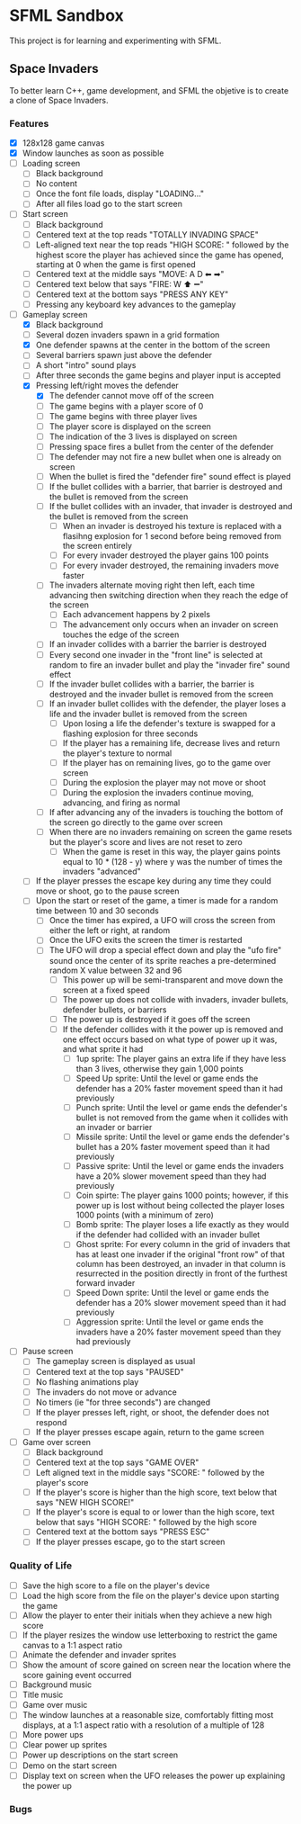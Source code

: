 # SFML Sandbox
This project is for learning and experimenting with SFML.

## Space Invaders
To better learn C++, game development, and SFML the objetive is to create a clone of Space Invaders.

### Features
- [x] 128x128 game canvas
- [x] Window launches as soon as possible
- [ ] Loading screen
  - [ ] Black background
  - [ ] No content
  - [ ] Once the font file loads, display "LOADING..."
  - [ ] After all files load go to the start screen
- [ ] Start screen
  - [ ] Black background
  - [ ] Centered text at the top reads "TOTALLY INVADING SPACE"
  - [ ] Left-aligned text near the top reads "HIGH SCORE: " followed by the highest score the player has achieved since the game has opened, starting at 0 when the game is first opened
  - [ ] Centered text at the middle says "MOVE: A D ⬅ ➡"
  - [ ] Centered text below that says "FIRE: W ⬆ ➖"
  - [ ] Centered text at the bottom says "PRESS ANY KEY"
  - [ ] Pressing any keyboard key advances to the gameplay
- [ ] Gameplay screen
  - [x] Black background
  - [ ] Several dozen invaders spawn in a grid formation
  - [x] One defender spawns at the center in the bottom of the screen
  - [ ] Several barriers spawn just above the defender
  - [ ] A short "intro" sound plays
  - [ ] After three seconds the game begins and player input is accepted
  - [x] Pressing left/right moves the defender
    - [x] The defender cannot move off of the screen
    - [ ] The game begins with a player score of 0
    - [ ] The game begins with three player lives
    - [ ] The player score is displayed on the screen
    - [ ] The indication of the 3 lives is displayed on screen
    - [ ] Pressing space fires a bullet from the center of the defender
    - [ ] The defender may not fire a new bullet when one is already on screen
    - [ ] When the bullet is fired the "defender fire" sound effect is played
    - [ ] If the bullet collides with a barrier, that barrier is destroyed and the bullet is removed from the screen
    - [ ] If the bullet collides with an invader, that invader is destroyed and the bullet is removed from the screen
      - [ ] When an invader is destroyed his texture is replaced with a flasihng explosion for 1 second before being removed from the screen entirely
      - [ ] For every invader destroyed the player gains 100 points
      - [ ] For every invader destroyed, the remaining invaders move faster
    - [ ] The invaders alternate moving right then left, each time advancing then switching direction when they reach the edge of the screen
      - [ ] Each advancement happens by 2 pixels
      - [ ] The advancement only occurs when an invader on screen touches the edge of the screen
    - [ ] If an invader collides with a barrier the barrier is destroyed
    - [ ] Every second one invader in the "front line" is selected at random to fire an invader bullet and play the "invader fire" sound effect
    - [ ] If the invader bullet collides with a barrier, the barrier is destroyed and the invader bullet is removed from the screen
    - [ ] If an invader bullet collides with the defender, the player loses a life and the invader bullet is removed from the screen
      - [ ] Upon losing a life the defender's texture is swapped for a flashing explosion for three seconds
      - [ ] If the player has a remaining life, decrease lives and return the player's texture to normal
      - [ ] If the player has on remaining lives, go to the game over screen
      - [ ] During the explosion the player may not move or shoot
      - [ ] During the explosion the invaders continue moving, advancing, and firing as normal
    - [ ] If after advancing any of the invaders is touching the bottom of the screen go directly to the game over screen
    - [ ] When there are no invaders remaining on screen the game resets but the player's score and lives are not reset to zero
      - [ ] When the game is reset in this way, the player gains points equal to 10 * (128 - y) where y was the number of times the invaders "advanced"
  - [ ] If the player presses the escape key during any time they could move or shoot, go to the pause screen
  - [ ] Upon the start or reset of the game, a timer is made for a random time between 10 and 30 seconds
    - [ ] Once the timer has expired, a UFO will cross the screen from either the left or right, at random
    - [ ] Once the UFO exits the screen the timer is restarted
    - [ ] The UFO will drop a special effect down and play the "ufo fire" sound once the center of its sprite reaches a pre-determined random X value between 32 and 96
      - [ ] This power up will be semi-transparent and move down the screen at a fixed speed
      - [ ] The power up does not collide with invaders, invader bullets, defender bullets, or barriers
      - [ ] The power up is destroyed if it goes off the screen
      - [ ] If the defender collides with it the power up is removed and one effect occurs based on what type of power up it was, and what sprite it had
        - [ ] 1up sprite: The player gains an extra life if they have less than 3 lives, otherwise they gain 1,000 points
        - [ ] Speed Up sprite: Until the level or game ends the defender has a 20% faster movement speed than it had previously
        - [ ] Punch sprite: Until the level or game ends the defender's bullet is not removed from the game when it collides with an invader or barrier
        - [ ] Missile sprite: Until the level or game ends the defender's bullet has a 20% faster movement speed than it had previously
        - [ ] Passive sprite: Until the level or game ends the invaders have a 20% slower movement speed than they had previously
        - [ ] Coin spirte: The player gains 1000 points; however, if this power up is lost without being collected the player loses 1000 points (with a minimum of zero)
        - [ ] Bomb sprite: The player loses a life exactly as they would if the defender had collided with an invader bullet
        - [ ] Ghost sprite: For every column in the grid of invaders that has at least one invader if the original "front row" of that column has been destroyed, an invader in that column is resurrected in the position directly in front of the furthest forward invader
        - [ ] Speed Down sprite: Until the level or game ends the defender has a 20% slower movement speed than it had previously
        - [ ] Aggression sprite: Until the level or game ends the invaders have a 20% faster movement speed than they had previously
- [ ] Pause screen
  - [ ] The gameplay screen is displayed as usual
  - [ ] Centered text at the top says "PAUSED"
  - [ ] No flashing animations play
  - [ ] The invaders do not move or advance
  - [ ] No timers (ie "for three seconds") are changed
  - [ ] If the player presses left, right, or shoot, the defender does not respond
  - [ ] If the player presses escape again, return to the game screen
- [ ] Game over screen
  - [ ] Black background
  - [ ] Centered text at the top says "GAME OVER"
  - [ ] Left aligned text in the middle says "SCORE: " followed by the player's score
  - [ ] If the player's score is higher than the high score, text below that says "NEW HIGH SCORE!"
  - [ ] If the player's score is equal to or lower than the high score, text below that says "HIGH SCORE: " followed by the high score
  - [ ] Centered text at the bottom says "PRESS ESC"
  - [ ] If the player presses escape, go to the start screen

### Quality of Life
- [ ] Save the high score to a file on the player's device
- [ ] Load the high score from the file on the player's device upon starting the game
- [ ] Allow the player to enter their initials when they achieve a new high score
- [ ] If the player resizes the window use letterboxing to restrict the game canvas to a 1:1 aspect ratio
- [ ] Animate the defender and invader sprites
- [ ] Show the amount of score gained on screen near the location where the score gaining event occurred
- [ ] Background music
- [ ] Title music
- [ ] Game over music
- [ ] The window launches at a reasonable size, comfortably fitting most displays, at a 1:1 aspect ratio with a resolution of a multiple of 128
- [ ] More power ups
- [ ] Clear power up sprites
- [ ] Power up descriptions on the start screen
- [ ] Demo on the start screen
- [ ] Display text on screen when the UFO releases the power up explaining the power up

### Bugs
